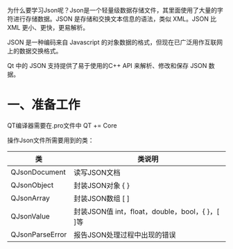 为什么要学习Json呢？Json是一个轻量级数据存储文件，其里面使用了大量的字符进行存储数据。JSON 是存储和交换文本信息的语法，类似 XML。JSON 比 XML 更小、更快，更易解析。

JSON 是一种编码来自 Javascript 的对象数据的格式，但现在已广泛用作互联网上的数据交换格式。

Qt 中的 JSON 支持提供了易于使用的C++ API 来解析、修改和保存 JSON 数据。

# 一、准备工作

QT编译器需要在.pro文件中 QT += Core

操作Json文件所需要用到的类：

|类|	类说明|
|-----|------|
|QJsonDocument|	读写JSON文档
|QJsonObject|	封装JSON对象 { }
|QJsonArray|	封装JSON数组 [ ]
|QJsonValue	|封装JSON值 int，float，double，bool，{ }，[ ]等
|QJsonParseError|	报告JSON处理过程中出现的错误

